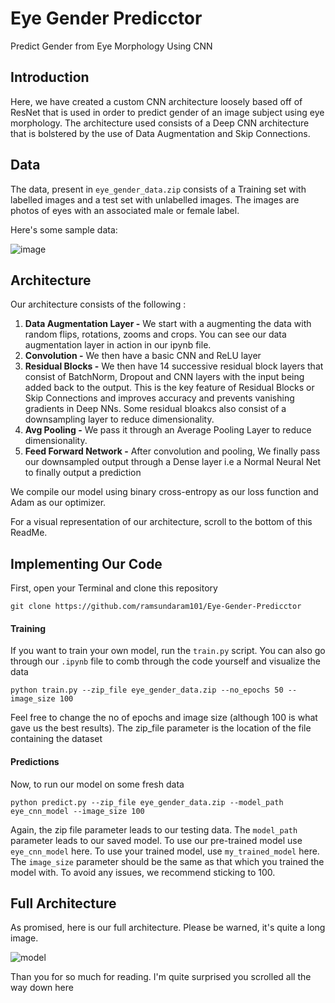 # Eye Gender Predicctor
Predict Gender from Eye Morphology Using CNN

## Introduction
Here, we have created a custom CNN architecture loosely based off of ResNet that is used in order to predict gender of an image subject using eye morphology. The architecture used consists of a Deep CNN architecture that is bolstered by the use of Data Augmentation and Skip Connections.

## Data
The data, present in `eye_gender_data.zip` consists of a Training set with labelled images and a test set with unlabelled images. The images are photos of eyes with an associated male or female label.

Here's some sample data:

![image](https://user-images.githubusercontent.com/87599801/177036607-cfe135e9-a0aa-4e4b-929a-cbce75e7b7e5.png)


## Architecture

Our architecture consists of the following :
1. **Data Augmentation Layer -** We start with a augmenting the data with random flips, rotations, zooms and crops. You can see our data augmentation layer in action in our ipynb file.
2. **Convolution -** We then have a basic CNN and ReLU layer
3. **Residual Blocks -** We then have 14 successive residual block layers that consist of BatchNorm, Dropout and CNN layers with the input being added back to the output. This is the key feature of Residual Blocks or Skip Connections and improves accuracy and prevents vanishing gradients in Deep NNs. Some residual bloakcs also consist of a downsampling layer to reduce dimensionality.
4. **Avg Pooling -** We pass it through an Average Pooling Layer to reduce dimensionality.
5. **Feed Forward Network -** After convolution and pooling, We finally pass our downsampled output through a Dense layer i.e a Normal Neural Net to finally output a prediction

We compile our model using binary cross-entropy as our loss function and Adam as our optimizer.

For a visual representation of our architecture, scroll to the bottom of this ReadMe.

## Implementing Our Code

First, open your Terminal and clone this repository
```
git clone https://github.com/ramsundaram101/Eye-Gender-Predicctor
```

#### Training

If you want to train your own model, run the `train.py` script. You can also go through our `.ipynb` file to comb through the code yourself and visualize the data
```
python train.py --zip_file eye_gender_data.zip --no_epochs 50 --image_size 100
```
Feel free to change the no of epochs and image size (although 100 is what gave us the best results). The zip_file parameter is the location of the file containing the dataset

#### Predictions
Now, to run our model on some fresh data
```
python predict.py --zip_file eye_gender_data.zip --model_path eye_cnn_model --image_size 100
```
Again, the zip file parameter leads to our testing data. The `model_path` parameter leads to our saved model. To use our pre-trained model use `eye_cnn_model` here. To use your trained model, use `my_trained_model` here. The `image_size` parameter should be the same as that which you trained the model with. To avoid any issues, we recommend sticking to 100.

## Full Architecture
As promised, here is our full architecture. Please be warned, it's quite a long image.

![model](https://user-images.githubusercontent.com/87599801/177036490-15847235-d837-41fe-87d5-2e2ca658cee8.png)

Than you for so much for reading. I'm quite surprised you scrolled all the way down here


